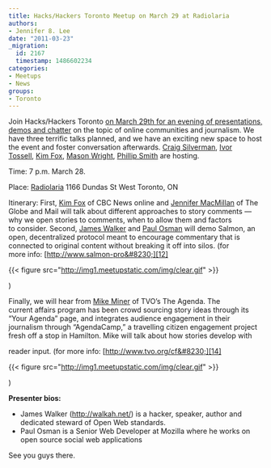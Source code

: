 ```yaml
---
title: Hacks/Hackers Toronto Meetup on March 29 at Radiolaria
authors:
- Jennifer 8. Lee
date: "2011-03-23"
_migration:
  id: 2167
  timestamp: 1486602234
categories:
- Meetups
- News
groups:
- Toronto
---
```


Join Hacks/Hackers Toronto [on March 29th for an evening of presentations, demos and chatter][1] on the topic of online communities and journalism. We have three terrific talks planned, and we have an exciting new space to host the event and foster conversation afterwards. [Craig Silverman][2], [Ivor Tossell][3], [Kim Fox][4], [Mason Wright][5], [Phillip Smith][6] are hosting.

Time: 7 p.m. March 28.

Place: [Radiolaria][7] 1166 Dundas St West Toronto, ON

Itinerary: First, [Kim Fox][8] of CBC News online and [Jennifer MacMillan][9] of The Globe and Mail will talk about different approaches to story comments — why we open stories to comments, when to allow them and factors to consider. Second, [James Walker][10] and [Paul Osman][11] will demo Salmon, an open, decentralized protocol meant to encourage commentary that is connected to original content without breaking it off into silos. (for more info: [][12][http://www.salmon-pro&#8230;][12]

{{< figure src="http://img1.meetupstatic.com/img/clear.gif" >}}

)

Finally, we will hear from [Mike Miner][13] of TVO&#8217;s The Agenda. The current affairs program has been crowd sourcing story ideas through its &#8220;Your Agenda&#8221; page, and integrates audience engagement in their journalism through &#8220;AgendaCamp,&#8221; a travelling citizen engagement project fresh off a stop in Hamilton. Mike will talk about how stories develop with

reader input. (for more info: [http://www.tvo.org/cf&#8230;][14]

{{< figure src="http://img1.meetupstatic.com/img/clear.gif" >}}

)

**Presenter bios:**

  * James Walker (<http://walkah.net/>) is a hacker, speaker, author and dedicated steward of Open Web standards.
  * Paul Osman is a Senior Web Developer at Mozilla where he works on open source social web applications

See you guys there.

 [1]: http://meetupto.hackshackers.com/events/16131399/
 [2]: http://meetupto.hackshackers.com/members/13150049/
 [3]: http://meetupto.hackshackers.com/members/4173263/
 [4]: http://meetupto.hackshackers.com/members/11723645/
 [5]: http://meetupto.hackshackers.com/members/13156460/
 [6]: http://meetupto.hackshackers.com/members/7827559/
 [7]: http://www.meetup.com/Hacks-Hackers-Toronto/venue/1522416/?eventId=16131399&popup=true
 [8]: http://twitter.com/kimfox
 [9]: http://twitter.com/jenmacmillan
 [10]: http://twitter.com/walkah
 [11]: http://twitter.com/paulosman
 [12]: http://www.salmon-protocol.org/
 [13]: http://twitter.com/mikeminer
 [14]: http://www.tvo.org/cfmx/tvoorg/theagenda/